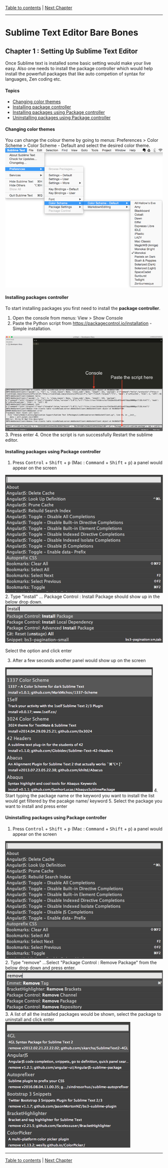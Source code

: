[Table to contents](README.md) | [Next Chapter](Ch2.md)

---

# Sublime Text Editor Bare Bones
## Chapter 1 : Setting Up Sublime Text Editor
Once Sublime text is installed some basic setting would make your live easy. Also one needs to install the package controller which would help install the powerfull packages that like auto competion of syntax for languages, Zen coding etc.

#### Topics
* [Changing color themes](#changing-color-themes)
* [Installing package controller](#installing-packages-controller)
* [Installing packages using Package controller](#installing-packages-using-package-controller)
* [Uninstalling packages using Package controller](#uninstalling-packages-using-package-controller)

#### Changing color themes
You can change the colour theme by going to menus: Preferences > Color Scheme > Color Scheme - Default  and select the desired color theme.
<img src="./images/change-color-theme.png" alt="Changing sublime color theme">

#### Installing packages controller
To start installing packages you first need to install the **package controller**.

1. Open the console from menus: View > Show Console
2. Paste the Python script from <a href="https://packagecontrol.io/installation" target="_blank">https://packagecontrol.io/installation</a> - Simple installation.
<img src="./images/console.png" alt="Sublime Console">
3. Press enter
4. Once the script is run successfully Restart the sublime editor.

#### Installing packages using Package controller

1. Press <kbd>Control</kbd> + <kbd>Shift</kbd> + <kbd>p</kbd> (Mac : <kbd>Command</kbd> + <kbd>Shift</kbd> + <kbd>p</kbd>) a panel would appear on the screen
<img src="./images/package-controller.png" alt="Install Package">
2. Type "install" ... Package Control : Install Package should show up in the below drop down.
<img src="./images/install-package-1.png" alt="Install Package">

Select the option and click enter

3. After a few seconds another panel would show up on the screen
<img src="./images/install-package-2.png" alt="Install Package">
4. Start typing the package name or the keyword you want to install the list would get filtered by the pacakge name/ keyword
5. Select the package you want to install and press enter

#### Uninstalling packages using Package controller
1. Press <kbd>Control</kbd> + <kbd>Shift</kbd> + <kbd>p</kbd> (Mac : <kbd>Command</kbd> + <kbd>Shift</kbd> + <kbd>p</kbd>) a panel would appear on the screen
<img src="./images/package-controller.png" alt="Uninstall Package">
2. Type "remove" ...Select "Package Control : Remove Package" from the below drop down and press enter.
<img src="./images/remove-package.png" alt="Uninstall Package">
3. A list of all the installed packages would be shown, select the package to uninstall and click enter <img src="./images/package-list.png" alt="Uninstall Package">

---

[Table to contents](README.md) | [Next Chapter](Ch2.md)